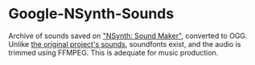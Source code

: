 # Google-NSynth-Sounds
Archive of sounds saved on ["NSynth: Sound Maker"](https://g.co/soundmaker), converted to OGG. Unlike [the original project's sounds](https://github.com/googlecreativelab/aiexperiments-sound-maker/tree/master/sounds), soundfonts exist, and the audio is trimmed using FFMPEG.  This is adequate for music production.
